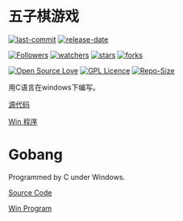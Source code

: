 # 五子棋游戏

[![last-commit](https://img.shields.io/github/last-commit/HollowMan6/Gobang)](../../graphs/commit-activity)
[![release-date](https://img.shields.io/github/release-date/HollowMan6/Gobang)](../../releases)

[![Followers](https://img.shields.io/github/followers/HollowMan6?style=social)](https://github.com/HollowMan6?tab=followers)
[![watchers](https://img.shields.io/github/watchers/HollowMan6/Gobang?style=social)](../../watchers)
[![stars](https://img.shields.io/github/stars/HollowMan6/Gobang?style=social)](../../stargazers)
[![forks](https://img.shields.io/github/forks/HollowMan6/Gobang?style=social)](../../network/members)

[![Open Source Love](https://badges.frapsoft.com/os/v1/open-source.svg?v=103)](https://hollowman6.github.io/fund.html)
[![GPL Licence](https://badges.frapsoft.com/os/gpl/gpl.svg?v=103)](https://opensource.org/licenses/GPL-3.0/)
[![Repo-Size](https://img.shields.io/github/repo-size/HollowMan6/Gobang.svg)](../../archive/master.zip)

用C语言在windows下编写。

[源代码](五子棋游戏.c)

[Win 程序](Excutables/五子棋游戏.exe)

# Gobang

Programmed by C under Windows.

[Source Code](五子棋游戏.c)

[Win Program](Excutables/五子棋游戏.exe)
